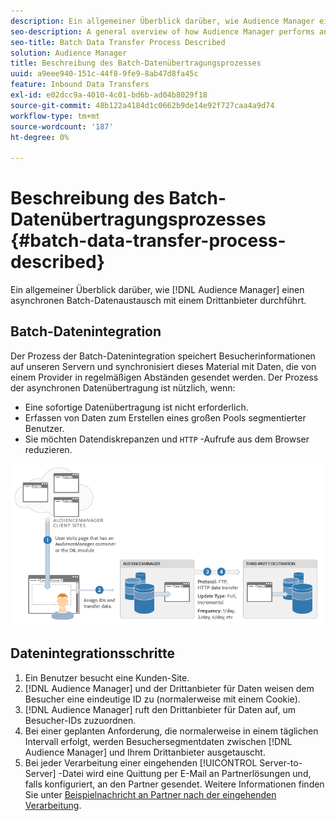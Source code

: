```yaml
---
description: Ein allgemeiner Überblick darüber, wie Audience Manager einen asynchronen Batch-Datenaustausch mit einem Drittanbieter durchführt.
seo-description: A general overview of how Audience Manager performs an asynchronous batch data exchange with a third-party vendor.
seo-title: Batch Data Transfer Process Described
solution: Audience Manager
title: Beschreibung des Batch-Datenübertragungsprozesses
uuid: a9eee940-151c-44f8-9fe9-8ab47d8fa45c
feature: Inbound Data Transfers
exl-id: e02dcc9a-4010-4c01-bd6b-ad04b8029f18
source-git-commit: 48b122a4184d1c0662b9de14e92f727caa4a9d74
workflow-type: tm+mt
source-wordcount: '187'
ht-degree: 0%

---
```


# Beschreibung des Batch-Datenübertragungsprozesses {#batch-data-transfer-process-described}

Ein allgemeiner Überblick darüber, wie [!DNL Audience Manager] einen asynchronen Batch-Datenaustausch mit einem Drittanbieter durchführt.

## Batch-Datenintegration

<!-- c_async.xml -->

Der Prozess der Batch-Datenintegration speichert Besucherinformationen auf unseren Servern und synchronisiert dieses Material mit Daten, die von einem Provider in regelmäßigen Abständen gesendet werden. Der Prozess der asynchronen Datenübertragung ist nützlich, wenn:

* Eine sofortige Datenübertragung ist nicht erforderlich.
* Erfassen von Daten zum Erstellen eines großen Pools segmentierter Benutzer.
* Sie möchten Datendiskrepanzen und `HTTP` -Aufrufe aus dem Browser reduzieren.

![](assets/s2s_70.png)

## Datenintegrationsschritte

1. Ein Benutzer besucht eine Kunden-Site.
1. [!DNL Audience Manager] und der Drittanbieter für Daten weisen dem Besucher eine eindeutige ID zu (normalerweise mit einem Cookie).
1. [!DNL Audience Manager] ruft den Drittanbieter für Daten auf, um Besucher-IDs zuzuordnen.
1. Bei einer geplanten Anforderung, die normalerweise in einem täglichen Intervall erfolgt, werden Besuchersegmentdaten zwischen [!DNL Audience Manager] und Ihrem Drittanbieter ausgetauscht.
1. Bei jeder Verarbeitung einer eingehenden [!UICONTROL Server-to-Server] -Datei wird eine Quittung per E-Mail an Partnerlösungen und, falls konfiguriert, an den Partner gesendet. Weitere Informationen finden Sie unter [Beispielnachricht an Partner nach der eingehenden Verarbeitung](../../../integration/sending-audience-data/batch-data-transfer-explained/inbound-receipt-message.md).
